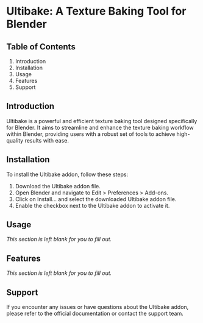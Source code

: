 <a name="introduction"></a>
# Ultibake: A Texture Baking Tool for Blender

## Table of Contents
1. Introduction
2. Installation
3. Usage
4. Features
5. Support

<a name="introduction"></a>
## Introduction
Ultibake is a powerful and efficient texture baking tool designed specifically for Blender. It aims to streamline and enhance the texture baking workflow within Blender, providing users with a robust set of tools to achieve high-quality results with ease.

<a name="installation"></a>
## Installation
To install the Ultibake addon, follow these steps:

1. Download the Ultibake addon file.
2. Open Blender and navigate to Edit > Preferences > Add-ons.
3. Click on Install... and select the downloaded Ultibake addon file.
4. Enable the checkbox next to the Ultibake addon to activate it.

<a name="usage"></a>
## Usage
*This section is left blank for you to fill out.*

<a name="features"></a>
## Features
*This section is left blank for you to fill out.*

<a name="support"></a>
## Support
If you encounter any issues or have questions about the Ultibake addon, please refer to the official documentation or contact the support team.